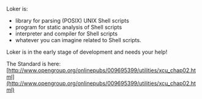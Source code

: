 Loker is:

* library for parsing (POSIX) UNIX Shell scripts
* program for static analysis of Shell scripts
* interpreter and compiler for Shell scripts
* whatever you can imagine related to Shell scripts. 

Loker is in the early stage of development and needs your help!

The Standard is here:
[http://www.opengroup.org/onlinepubs/009695399/utilities/xcu_chap02.html](http://www.opengroup.org/onlinepubs/009695399/utilities/xcu_chap02.html)
